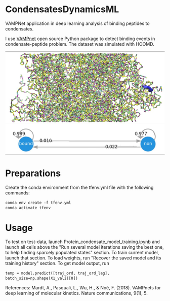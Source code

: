 # CondensatesDynamicsML
VAMPNet application in deep learning analysis of binding peptides to condensates.

I use [VAMPnet](https://github.com/markovmodel/deeptime/tree/master/vampnet) open source Python package to detect binding events in condensate-peptide problem. The dataset was simulated with HOOMD.


![Snapshot](https://github.com/egorys2000/CondensatesDynamicsML/blob/main/img/CondensatePeptideSnapshot.jpg)
![MarkowPlot](https://github.com/egorys2000/CondensatesDynamicsML/blob/main/img/MarkovPlot.jpg)

# Preparations
Create the conda environment from the tfenv.yml file with the following commands:

```
conda env create -f tfenv.yml
conda activate tfenv
```

# Usage
To test on test-data, launch Protein_condensate_model_training.ipynb and launch all cells above the "Run several model iterations saving the best one, to help finding sparcely populated states" section. To train current model, launch that section. To load weights, run "Recover the saved model and its training history" section. To get model output, run
```
temp = model.predict([traj_ord, traj_ord_lag], batch_size=np.shape(X1_vali)[0])
```


References:
Mardt, A., Pasquali, L., Wu, H., & Noé, F. (2018). 
VAMPnets for deep learning of molecular kinetics. 
Nature communications, 9(1), 5.
